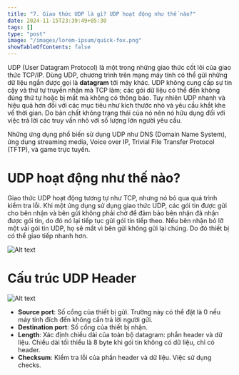 ```yaml
---
title: "7. Giao thức UDP là gì? UDP hoạt động như thế nào?"
date: 2024-11-15T23:39:49+05:30
tags: []
type: "post"
image: "/images/lorem-ipsum/quick-fox.png"
showTableOfContents: false
---
```

UDP (User Datagram Protocol) là một trong những giao thức cốt lõi của giao thức TCP/IP. Dùng UDP, chương trình trên mạng máy tính có thể gửi những dữ liệu ngắn được gọi là **datagram** tới máy khác. UDP không cung cấp sự tin cậy và thứ tự truyền nhận mà TCP làm; các gói dữ liệu có thể đến không đúng thứ tự hoặc bị mất mà không có thông báo. Tuy nhiên UDP nhanh và hiệu quả hơn đối với các mục tiêu như kích thước nhỏ và yêu cầu khắt khe về thời gian. Do bản chất không trạng thái của nó nên nó hữu dụng đối với việc trả lời các truy vấn nhỏ với số lượng lớn người yêu cầu.

Những ứng dụng phổ biến sử dụng UDP như DNS (Domain Name System), ứng dụng streaming media, Voice over IP, Trivial File Transfer Protocol (TFTP), và game trực tuyến.

# UDP hoạt động như thế nào?

Giao thức UDP hoạt động tương tự như TCP, nhưng nó bỏ qua quá trình kiểm tra lỗi. Khi một ứng dụng sử dụng giao thức UDP, các gói tin được gửi cho bên nhận và bên gửi không phải chờ để đảm bảo bên nhận đã nhận được gói tin, do đó nó lại tiếp tục gửi gói tin tiếp theo. Nếu bên nhận bỏ lỡ một vài gói tin UDP, họ sẽ mất vì bên gửi không gửi lại chúng. Do đó thiết bị có thể giao tiếp nhanh hơn.

![Alt text](/images/giao-thuc-udp-la-gi-1.png)

# Cấu trúc UDP Header

![Alt text](/images/giao-thuc-udp-la-gi-2.png.jpg)

- **Source port**: Số cổng của thiết bị gửi. Trường này có thể đặt là 0 nếu máy tính đích đến không cần trả lời người gửi.
- **Destination port**: Số cổng của thiết bị nhận.
- **Length**: Xác định chiều dài của toàn bộ datagram: phần header và dữ liệu. Chiều dài tối thiểu là 8 byte khi gói tin không có dữ liệu, chỉ có header.
- **Checksum**: Kiểm tra lỗi của phần header và dữ liệu. Việc sử dụng checks.